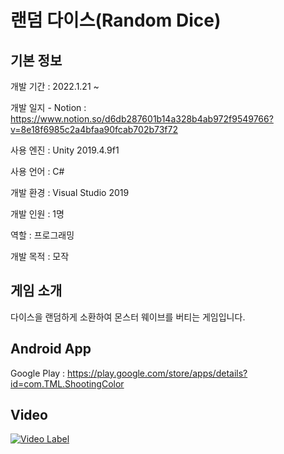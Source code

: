 # 랜덤 다이스(Random Dice)

## 기본 정보
개발 기간 : 2022.1.21 ~

개발 일지 - Notion : https://www.notion.so/d6db287601b14a328b4ab972f9549766?v=8e18f6985c2a4bfaa90fcab702b73f72

사용 엔진 : Unity 2019.4.9f1

사용 언어 : C#

개발 환경 : Visual Studio 2019

개발 인원 : 1명

역할 : 프로그래밍

개발 목적 : 모작

## 게임 소개
다이스을 랜덤하게 소환하여 몬스터 웨이브를 버티는 게임입니다.

## Android App
Google Play : https://play.google.com/store/apps/details?id=com.TML.ShootingColor


## Video
[![Video Label](http://img.youtube.com/vi/l9ElpkpWlv4/0.jpg)](https://youtu.be/l9ElpkpWlv4)
